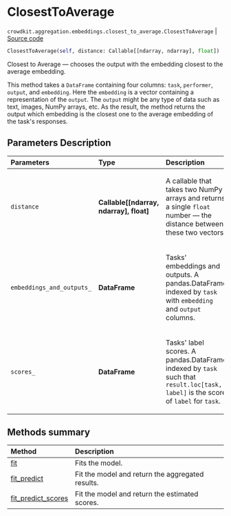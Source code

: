# ClosestToAverage

`crowdkit.aggregation.embeddings.closest_to_average.ClosestToAverage` | [Source code](https://github.com/Toloka/crowd-kit/blob/main/src/aggregation/embeddings/closest_to_average.py)

```python
ClosestToAverage(self, distance: Callable[[ndarray, ndarray], float])
```

Closest to Average &mdash; chooses the output with the embedding closest to the average embedding.

This method takes a `DataFrame` containing four columns: `task`, `performer`, `output`, and `embedding`.
Here the `embedding` is a vector containing a representation of the `output`. The `output` might be any
type of data such as text, images, NumPy arrays, etc. As the result, the method returns the output which
embedding is the closest one to the average embedding of the task's responses.

## Parameters Description

| Parameters | Type | Description |
| :----------| :----| :-----------|
`distance`|**Callable\[\[ndarray, ndarray\], float\]**|<p>A callable that takes two NumPy arrays and returns a single `float` number — the distance between these two vectors.</p>
`embeddings_and_outputs_`|**DataFrame**|<p>Tasks&#x27; embeddings and outputs. A pandas.DataFrame indexed by `task` with `embedding` and `output` columns.</p>
`scores_`|**DataFrame**|<p>Tasks&#x27; label scores. A pandas.DataFrame indexed by `task` such that `result.loc[task, label]` is the score of `label` for `task`.</p>

## Methods summary

| Method | Description |
| :------| :-----------|
[fit](crowdkit.aggregation.embeddings.closest_to_average.ClosestToAverage.fit.md)| Fits the model.
[fit_predict](crowdkit.aggregation.embeddings.closest_to_average.ClosestToAverage.fit_predict.md)| Fit the model and return the aggregated results.
[fit_predict_scores](crowdkit.aggregation.embeddings.closest_to_average.ClosestToAverage.fit_predict_scores.md)| Fit the model and return the estimated scores.
